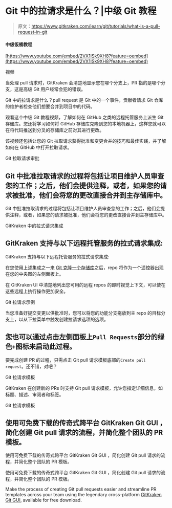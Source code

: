 # Git 中的拉请求是什么？|中级 Git 教程

> 原文：<https://www.gitkraken.com/learn/git/tutorials/what-is-a-pull-request-in-git>

#### ******************中级饭桶教程******************

[https://www.youtube.com/embed/2VX1ISk9XH8?feature=oembed](https://www.youtube.com/embed/2VX1ISk9XH8?feature=oembed)

视频

当处理 pull 请求时，GitKraken 会清楚地显示您在哪个分支上，PR 指的是哪个分支，这是高级 Git 用户经常会犯的错误。

Git 中的拉请求是什么？pull request 是 Git 中的一个事件，贡献者请求 Git 仓库的维护者检查他们想要合并到项目中的代码。

观看这个中级 Git 教程视频，了解如何在 GitHub 之类的远程托管服务上派生 Git 存储库。您还将学习如何将 GitHub 存储库克隆到您的本地机器上，这样您就可以在将代码推送到分叉的存储库之前对其进行更改。

该视频还包括让您的 Git 拉取请求获得批准和变更合并的技巧和最佳实践，并了解如何在 GitHub 中打开拉取请求。

Git 拉取请求审批

## Git 中批准拉取请求的过程将包括让项目维护人员审查您的工作；之后，他们会提供注释，或者，如果您的请求被批准，他们会将您的更改直接合并到主存储库中。

Git 中批准拉取请求的过程将包括让项目维护人员审查您的工作；之后，他们会提供注释，或者，如果您的请求被批准，他们会将您的更改直接合并到主存储库中。

GitKraken 中的拉式请求集成

## GitKraken 支持与以下远程托管服务的拉式请求集成:

GitKraken 支持与以下远程托管服务的拉式请求集成:

在您使用上述集成之一来 [Git 克隆一个存储库](https://www.gitkraken.com/learn/git/git-clone)之后，repo 将作为一个遥控器出现在您的中央图的左侧面板上。

在 GitKraken UI 中清楚地列出您可用的远程 repos 的即时视觉上下文，可以使在这些远程上执行操作更加安全。

Git 拉请求示例

当您准备好提交变更以供批准时，您可以将您的功能分支拖放到主 repo 的目标分支上，以从下拉菜单中触发创建拉请求选项的选项。

## 您也可以通过点击左侧面板上`Pull Requests`部分的绿色`+`图标来启动此过程。

要完成创建 PR 的过程，只需点击 Git pull 请求模板底部的`Create pull request`。还不错，对吧？

Git 拉请求模板

GitKraken 在创建新的 PRs 时支持 Git pull 请求模板，允许您指定详细信息，如标题、描述、审阅者和标签。

Git 拉请求模板

## 使用可免费下载的传奇式跨平台 GitKraken Git GUI ，简化创建 Git pull 请求的流程，并简化整个团队的 PR 模板。

使用可免费下载的传奇式跨平台 GitKraken Git GUI ，简化创建 Git pull 请求的流程，并简化整个团队的 PR 模板。

使用可免费下载的传奇式跨平台 GitKraken Git GUI ，简化创建 Git pull 请求的流程，并简化整个团队的 PR 模板。

Make the process of creating Git pull requests easier and streamline PR templates across your team using the legendary cross-platform [GitKraken Git GUI](https://www.gitkraken.com/git-client), available for free download.